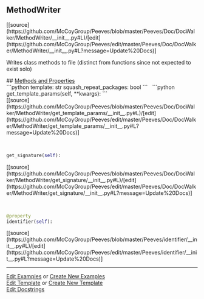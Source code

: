 ## <a id="Peeves.Doc.DocWalker.MethodWriter">MethodWriter</a> 

<div class="docs-source-link" markdown="1">
[[source](https://github.com/McCoyGroup/Peeves/blob/master/Peeves/Doc/DocWalker/MethodWriter/__init__.py#L)/[edit](https://github.com/McCoyGroup/Peeves/edit/master/Peeves/Doc/DocWalker/MethodWriter/__init__.py#L?message=Update%20Docs)]
</div>

Writes class methods to file
(distinct from functions since not expected to exist solo)







<div class="collapsible-section">
 <div class="collapsible-section collapsible-section-header" markdown="1">
## <a class="collapse-link" data-toggle="collapse" href="#methods" markdown="1"> Methods and Properties</a> <a class="float-right" data-toggle="collapse" href="#methods"><i class="fa fa-chevron-down"></i></a>
 </div>
 <div class="collapsible-section collapsible-section-body collapse " id="methods" markdown="1">
 ```python
template: str
squash_repeat_packages: bool
```
<a id="Peeves.Doc.DocWalker.MethodWriter.get_template_params" class="docs-object-method">&nbsp;</a> 
```python
get_template_params(self, **kwargs): 
```
<div class="docs-source-link" markdown="1">
[[source](https://github.com/McCoyGroup/Peeves/blob/master/Peeves/Doc/DocWalker/MethodWriter/get_template_params/__init__.py#L)/[edit](https://github.com/McCoyGroup/Peeves/edit/master/Peeves/Doc/DocWalker/MethodWriter/get_template_params/__init__.py#L?message=Update%20Docs)]
</div>


<a id="Peeves.Doc.DocWalker.MethodWriter.get_signature" class="docs-object-method">&nbsp;</a> 
```python
get_signature(self): 
```
<div class="docs-source-link" markdown="1">
[[source](https://github.com/McCoyGroup/Peeves/blob/master/Peeves/Doc/DocWalker/MethodWriter/get_signature/__init__.py#L)/[edit](https://github.com/McCoyGroup/Peeves/edit/master/Peeves/Doc/DocWalker/MethodWriter/get_signature/__init__.py#L?message=Update%20Docs)]
</div>


<a id="str.identifier" class="docs-object-method">&nbsp;</a> 
```python
@property
identifier(self): 
```
<div class="docs-source-link" markdown="1">
[[source](https://github.com/McCoyGroup/Peeves/blob/master/Peeves/identifier/__init__.py#L)/[edit](https://github.com/McCoyGroup/Peeves/edit/master/Peeves/identifier/__init__.py#L?message=Update%20Docs)]
</div>
 </div>
</div>











---

[Edit Examples](https://github.com/McCoyGroup/Peeves/edit/gh-pages/ci/examples/Peeves/Doc/DocWalker/MethodWriter.md) or 
[Create New Examples](https://github.com/McCoyGroup/Peeves/new/gh-pages/?filename=ci/examples/Peeves/Doc/DocWalker/MethodWriter.md) <br/>
[Edit Template](https://github.com/McCoyGroup/Peeves/edit/gh-pages/ci/docs/Peeves/Doc/DocWalker/MethodWriter.md) or 
[Create New Template](https://github.com/McCoyGroup/Peeves/new/gh-pages/?filename=ci/docs/templates/Peeves/Doc/DocWalker/MethodWriter.md) <br/>
[Edit Docstrings](https://github.com/McCoyGroup/Peeves/edit/master/Peeves/Doc/DocWalker/MethodWriter/__init__.py#L?message=Update%20Docs)